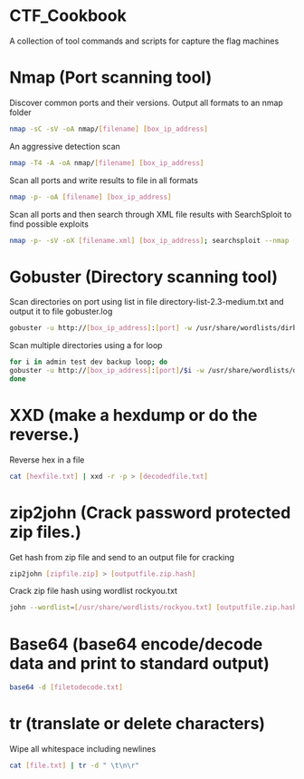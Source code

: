 
# CTF_Cookbook
A collection of tool commands and scripts for capture the flag machines

  # Nmap (Port scanning tool)
      
  Discover common ports and their versions. Output all formats to an nmap folder
      
  ```bash
  nmap -sC -sV -oA nmap/[filename] [box_ip_address]
  ```
  An aggressive detection scan 
      
  ```bash
  nmap -T4 -A -oA nmap/[filename] [box_ip_address]
  ```
  Scan all ports and write results to file in all formats
  
  ```bash
  nmap -p- -oA [filename] [box_ip_address]
  ```
  
  Scan all ports and then search through XML file results with SearchSploit to find possible exploits
  ```bash
  nmap -p- -sV -oX [filename.xml] [box_ip_address]; searchsploit --nmap [filename.xml]
  ```

  # Gobuster (Directory scanning tool)
  
  Scan directories on port using list in file directory-list-2.3-medium.txt and output it to file gobuster.log
  
  ```bash
  gobuster -u http://[box_ip_address]:[port] -w /usr/share/wordlists/dirbuster/directory-list-2.3-medium.txt -o gobuster.log
  ```
  
  Scan multiple directories using a for loop
  ```bash
  for i in admin test dev backup loop; do
  gobuster -u http://[box_ip_address]:[port]/$i -w /usr/share/wordlists/dirbuster/directory-list-2.3-medium.txt -o gobuster-$i.log
  done
  ```

  # XXD (make a hexdump or do the reverse.)
  
  Reverse hex in a file
  
  ```bash
  cat [hexfile.txt] | xxd -r -p > [decodedfile.txt]
  ```
  
  # zip2john (Crack password protected zip files.)
  
  Get hash from zip file and send to an output file for cracking
  
  ```bash
  zip2john [zipfile.zip] > [outputfile.zip.hash]
  ```
  Crack zip file hash using wordlist rockyou.txt
  
  ```bash
  john --wordlist=[/usr/share/wordlists/rockyou.txt] [outputfile.zip.hash]
  ```
  
  # Base64 (base64 encode/decode data and print to standard output)
  
  ```bash
  base64 -d [filetodecode.txt]
  ```
  # tr (translate or delete characters)
  
  Wipe all whitespace including newlines
  
  ```bash
  cat [file.txt] | tr -d " \t\n\r"
  ```
